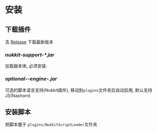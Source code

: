 # 安装

## 下载插件

去 [Release](https://github.com/Blackjack200/JScriptEngine/releases) 下载最新版本

### ___nukkit-support-*.jar___

加载器本体, 必须安装.

### ___optional-*-engine-*.jar___

可选的脚本语言支持(Nukkit插件), 移动到`plugins`文件夹后自动启用, 默认支持JS(Nashorn)

## 安装脚本

把脚本置于 `plugins/NukkitScriptLoader`文件夹
